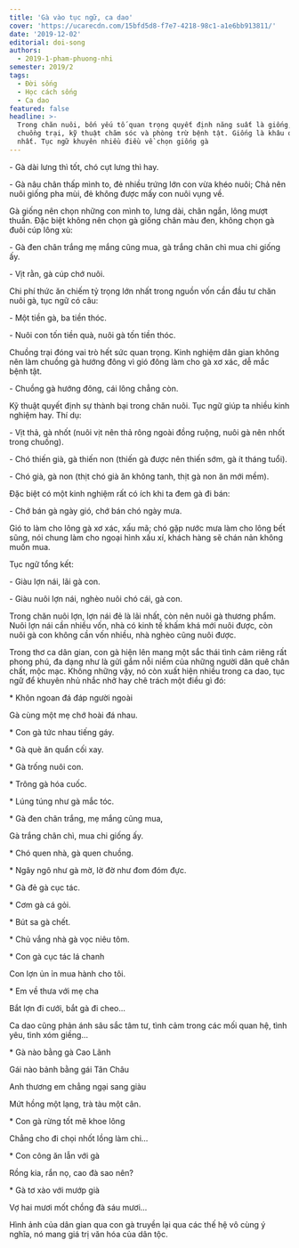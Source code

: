 ```yaml
---
title: 'Gà vào tục ngữ, ca dao'
cover: 'https://ucarecdn.com/15bfd5d8-f7e7-4218-98c1-a1e6bb913811/'
date: '2019-12-02'
editorial: doi-song
authors:
  - 2019-1-pham-phuong-nhi
semester: 2019/2
tags:
  - Đời sống
  - Học cách sống
  - Ca dao
featured: false
headline: >-
  Trong chăn nuôi, bốn yếu tố quan trọng quyết định năng suất là giống, thức ăn,
  chuồng trại, kỹ thuật chăm sóc và phòng trừ bệnh tật. Giống là khâu quan trọng
  nhất. Tục ngữ khuyên nhiều điều về chọn giống gà
---
```

\- Gà dài lưng thì tốt, chó cụt lưng thì hay.



\- Gà nâu chân thấp mình to, đẻ nhiều trứng lớn con vừa khéo nuôi; Chả nên nuôi giống pha mùi, đẻ không được mấy con nuôi vụng về.



Gà giống nên chọn những con mình to, lưng dài, chân ngắn, lông mượt thuần. Đặc biệt không nên chọn gà giống chân màu đen, không chọn gà đuôi cúp lông xù:



\- Gà đen chân trắng mẹ mắng cũng mua, gà trắng chân chì mua chi giống ấy.



\- Vịt rằn, gà cúp chớ nuôi.



Chi phí thức ăn chiếm tỷ trọng lớn nhất trong nguồn vốn cần đầu tư chăn nuôi gà, tục ngữ có câu:



\- Một tiền gà, ba tiền thóc.



\- Nuôi con tốn tiền quà, nuôi gà tốn tiền thóc.



Chuồng trại đóng vai trò hết sức quan trọng. Kinh nghiệm dân gian không nên làm chuồng gà hướng đông vì gió đông làm cho gà xơ xác, dễ mắc bệnh tật.



\- Chuồng gà hướng đông, cái lông chẳng còn.



Kỹ thuật quyết định sự thành bại trong chăn nuôi. Tục ngữ giúp ta nhiều kinh nghiệm hay. Thí dụ:



\- Vịt thả, gà nhốt (nuôi vịt nên thả rông ngoài đồng ruộng, nuôi gà nên nhốt trong chuồng).



\- Chó thiến già, gà thiến non (thiến gà được nên thiến sớm, gà ít tháng tuổi).



\- Chó già, gà non (thịt chó già ăn không tanh, thịt gà non ăn mới mềm).



Đặc biệt có một kinh nghiệm rất có ích khi ta đem gà đi bán:



\- Chớ bán gà ngày gió, chớ bán chó ngày mưa.

Gió to làm cho lông gà xơ xác, xấu mã; chó gặp nước mưa làm cho lông bết sũng, nói chung làm cho ngoại hình xấu xí, khách hàng sẽ chán nản không muốn mua.

Tục ngữ tổng kết:



\- Giàu lợn nái, lãi gà con.



\- Giàu nuôi lợn nái, nghèo nuôi chó cái, gà con.



Trong chăn nuôi lợn, lợn nái đẻ là lãi nhất, còn nên nuôi gà thương phẩm. Nuôi lợn nái cần nhiều vốn, nhà có kinh tế khấm khá mới nuôi được, còn nuôi gà con không cần vốn nhiều, nhà nghèo cũng nuôi được.



Trong thơ ca dân gian, con gà hiện lên mang một sắc thái tình cảm riêng rất phong phú, đa dạng như là gửi gắm nỗi niềm của những người dân quê chân chất, mộc mạc. Không những vậy, nó còn xuất hiện nhiều trong ca dao, tục ngữ để khuyên nhủ nhắc nhở hay chê trách một điều gì đó:



\* Khôn ngoan đá đáp người ngoài

Gà cùng một mẹ chớ hoài đá nhau.



\* Con gà tức nhau tiếng gáy.



\* Gà què ăn quẩn cối xay.



\* Gà trống nuôi con.



\* Trông gà hóa cuốc.



\* Lúng túng như gà mắc tóc.



\* Gà đen chân trắng, mẹ mắng cũng mua,

Gà trắng chân chì, mua chi giống ấy.

\* Chó quen nhà, gà quen chuồng.

\* Ngây ngô như gà mờ, lờ đờ như đom đóm đực.



\* Gà đẻ gà cục tác.



\* Cơm gà cá gỏi.



\* Bút sa gà chết.



\* Chủ vắng nhà gà vọc niêu tôm.



\* Con gà cục tác lá chanh

Con lợn ủn ỉn mua hành cho tôi.

\* Em về thưa với mẹ cha

Bắt lợn đi cưới, bắt gà đi cheo...



Ca dao cũng phản ánh sâu sắc tâm tư, tình cảm trong các mối quan hệ, tình yêu, tình xóm giềng...



\* Gà nào bằng gà Cao Lãnh

Gái nào bảnh bằng gái Tân Châu

Anh thương em chẳng ngại sang giàu

Mứt hồng một lạng, trà tàu một cân.



\* Con gà rừng tốt mẽ khoe lông

Chẳng cho đi chọi nhốt lồng làm chi...



\* Con công ăn lẫn với gà

Rồng kia, rắn nọ, cao đà sao nên?



\* Gà tơ xào với mướp già

Vợ hai mươi mốt chồng đà sáu mươi...



Hình ảnh của dân gian qua con gà truyền lại qua các thế hệ vô cùng ý nghĩa, nó mang giá trị văn hóa của dân tộc.
